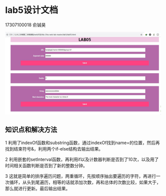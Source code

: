 # lab5设计文档

17307100018  俞铖昊

![网页截图](https://github.com/KOBEuzi/KOBEuzi-SOFT130002_lab/blob/master/lab5/images/网页截图.JPG)

## 知识点和解决方法

1   利用了indexOf函数和substring函数，通过indexOf找到name=的位置，然后再找到结束符号&，利用两个if-else结构去输出结果。

2 利用嵌套的setInterval函数，再利用if以及计数器判断是否到了10次，以及用了时间相关函数判断是否到了新的整数分钟。

3 这就是简单的排序遍历问题，两重循环，先按顺序抽出要遍历的字符，再进行一次循环，从头到尾遍历，相等的话就添加次数，再和总体的次数比较，如果大于，那么就进行更新。最后输出结果。

